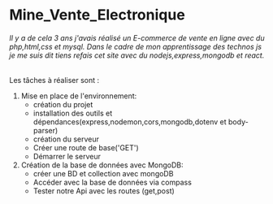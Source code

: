 <h1>Mine_Vente_Electronique</h1>
<p><h6>Il y a de cela 3 ans j'avais réalisé un E-commerce de vente en ligne avec du php,html,css et mysql.</b>
Dans le cadre de mon apprentissage des technos js je me suis dit tiens refais cet site avec du nodejs,express,mongodb et react.</h6></p>

<p>Les tâches à réaliser sont :
  <ol>
    <li>Mise en place de l'environnement:
      <ul><li>création du projet</li><li>installation des outils et dépendances(express,nodemon,cors,mongodb,dotenv et body-parser)</li>
        <li>création du serveur</li>
        <li>Créer une route de base('GET')</li>
        <li>Démarrer le serveur</li>
      </ul>
    </li>
    <li>Création de la base de données avec MongoDB:
        <ul>
          <li>créer une BD et collection avec mongoDB</li>
          <li>Accéder avec la base de données via compass</li>
          <li>Tester notre Api avec les routes (get,post)</li>
        </ul>
    </li>
  </ol>
</p>

